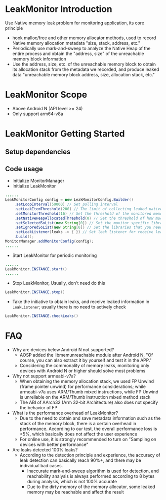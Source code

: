 # LeakMonitor Introduction
Use Native memory leak problem for monitoring application, its core principle
- hook malloc/free and other memory allocator methods, used to record Native memory allocation metadata "size, stack, address, etc."
- Periodically use mark-and-sweep to analyze the Native Heap of the entire process and obtain the "address, size" of the unreachable memory block information
- Use the address, size, etc. of the unreachable memory block to obtain its allocation stack from the metadata we recorded, and produce leaked data "unreachable memory block address, size, allocation stack, etc."
# LeakMonitor Scope
- Above Android N (API level >= 24)
- Only support arm64-v8a

# LeakMonitor Getting Started
## Setup dependencies
## Code usage
- Initialize MonitorManager
- Initialize LeakMonitor
```java
......
LeakMonitorConfig config = new LeakMonitorConfig.Builder()
    .setLoopInterval(50000) // Set polling interval
    .setLeakItemThreshold(200) // The limit of collecting leaked native objects
    .setMonitorThreshold(16) // Set the threshold of the monitored memory block
    .setNativeHeapAllocatedThreshold(0) // Set the threshold of how much memory allocated by the native heap reaches to start monitoring
    .setSelectedSoList(new String[0]) // Set the monitor specific libraries, such as monitoring libcore.so, just write 'libcore'
    .setIgnoredSoList(new String[0]) // Set the libraries that you need to ignore monitoring
    .setLeakListener(leaks -> { }) // Set leak listener for receive leak records
    .build();
MonitorManager.addMonitorConfig(config);
......
```
- Start LeakMonitor for periodic monitoring
```java
......
LeakMonitor.INSTANCE.start()
......
```
- Stop LeakMonitor, Usually, don't need do this
```java
LeakMonitor.INSTANCE.stop()
```
- Take the initiative to obtain leaks, and receive leaked information in `LeakListener`; usually there is no need to actively check
```java
LeakMonitor.INSTANCE.checkLeaks()
```

# FAQ
- Why are devices below Android N not supported?
    - AOSP added the libmemunreachable module after Android N, "Of course, you can also extract it by yourself and test it in the APP."
    - Considering the commonality of memory leaks, monitoring only devices with Android N or higher should solve most problems
- Why not support armeabi-v7a?
    - When obtaining the memory allocation stack, we used FP Unwind (frame pointer unwind) for performance considerations; while armeabi-v7a uses ARM/Thumb mixed instructions, while FP Unwind is unreliable on the ARM/Thumb instruction mixed method stack
    - The ABI of AArch32 (Arm 32-bit Architecture) also does not specify the behavior of FP
- What is the performance overhead of LeakMonitor?
    - Due to the need to obtain and save metadata information such as the stack of the memory block, there is a certain overhead in performance. According to our test, the overall performance loss is <5%, which basically does not affect the user experience
    - For online use, it is strongly recommended to turn on "Sampling on devices with better performance"
- Are leaks detected 100% leaks?
    - According to the detection principle and experience, the accuracy of leak detection can basically reach 90%+, and there may be individual bad cases.
        - Inaccurate mark-and-sweep algorithm is used for detection, and reachability analysis is always performed according to 8 bytes during analysis, which is not 100% accurate
        - Due to the dirty memory of the memory allocator, some leaked memory may be reachable and affect the result
